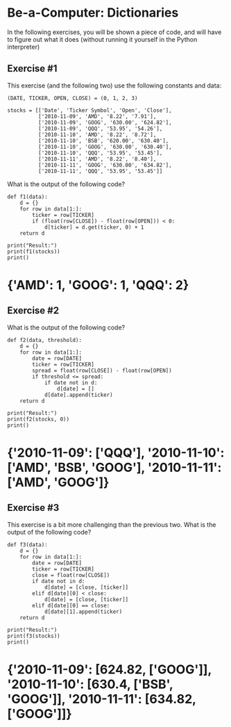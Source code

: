 # Be-a-Computer: Dictionaries

In the following exercises, you will be shown a piece of code, and will have to figure out what it does (without running it yourself in the Python interpreter)


## Exercise #1

This exercise (and the following two) use the following constants and data:

    (DATE, TICKER, OPEN, CLOSE) = (0, 1, 2, 3)

    stocks = [['Date', 'Ticker Symbol', 'Open', 'Close'],
              ['2010-11-09', 'AMD', '8.22', '7.91'],
              ['2010-11-09', 'GOOG', '630.00', '624.82'],
              ['2010-11-09', 'QQQ', '53.95', '54.26'],
              ['2010-11-10', 'AMD', '8.22', '8.72'],
              ['2010-11-10', 'BSB', '620.00', '630.40'],
              ['2010-11-10', 'GOOG', '630.00', '630.40'],
              ['2010-11-10', 'QQQ', '53.95', '53.45'],
              ['2010-11-11', 'AMD', '8.22', '8.40'],
              ['2010-11-11', 'GOOG', '630.00', '634.82'],
              ['2010-11-11', 'QQQ', '53.95', '53.45']]

What is the output of the following code?

    def f1(data):
        d = {}
        for row in data[1:]:
            ticker = row[TICKER]
            if (float(row[CLOSE]) - float(row[OPEN])) < 0:
                d[ticker] = d.get(ticker, 0) + 1
        return d

    print("Result:")
    print(f1(stocks))
    print()

# {'AMD': 1, 'GOOG': 1, 'QQQ': 2}

## Exercise #2

What is the output of the following code?

    def f2(data, threshold):
        d = {}
        for row in data[1:]:
            date = row[DATE]
            ticker = row[TICKER]
            spread = float(row[CLOSE]) - float(row[OPEN])
            if threshold <= spread:
                if date not in d:
                    d[date] = []
                d[date].append(ticker)
        return d

    print("Result:")
    print(f2(stocks, 0))
    print()

# {'2010-11-09': ['QQQ'], '2010-11-10': ['AMD', 'BSB', 'GOOG'], '2010-11-11': ['AMD', 'GOOG']}

## Exercise #3

This exercise is a bit more challenging than the previous two. What is the output of the following code?

    def f3(data):
        d = {}
        for row in data[1:]:
            date = row[DATE]
            ticker = row[TICKER]
            close = float(row[CLOSE])
            if date not in d:
                d[date] = [close, [ticker]]
            elif d[date][0] < close:
                d[date] = [close, [ticker]]
            elif d[date][0] == close:
                d[date][1].append(ticker)
        return d

    print("Result:")
    print(f3(stocks))
    print()

# {'2010-11-09': [624.82, ['GOOG']], '2010-11-10': [630.4, ['BSB', 'GOOG']], '2010-11-11': [634.82, ['GOOG']]}
